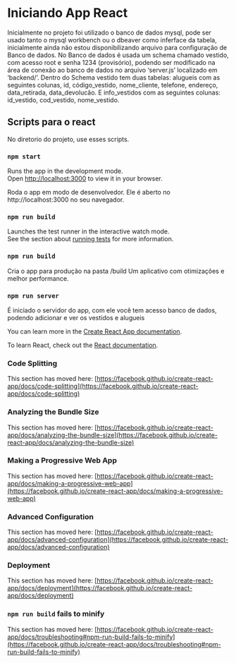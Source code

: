 # Iniciando App React

Inicialmente no projeto foi utilizado o banco de dados mysql, pode ser usado tanto o mysql workbench ou o dbeaver como inferface da tabela, inicialmente ainda não estou disponibilizando arquivo para configuração de Banco de dados.
No Banco de dados é usada um schema chamado vestido, com acesso root e senha 1234 (provisório), podendo ser modificado na área de conexão ao banco de dados no arquivo ‘server.js’ localizado em ‘backend/’.
Dentro do Schema vestido tem duas tabelas: alugueis com as seguintes colunas, id, código_vestido, nome_cliente, telefone, endereço, data_retirada, data_devolucão. E info_vestidos com as seguintes colunas: id_vestido, cod_vestido, nome_vestido.

## Scripts para o react

No diretorio do projeto, use esses scripts.

### `npm start`

Runs the app in the development mode.\
Open [http://localhost:3000](http://localhost:3000) to view it in your browser.

Roda o app em modo de desenvolvedor.
Ele é aberto no http://localhost:3000 no seu navegador.

### `npm run build`

Launches the test runner in the interactive watch mode.\
See the section about [running tests](https://facebook.github.io/create-react-app/docs/running-tests) for more information.

### `npm run build`


Cria o app para produção na pasta /build
Um aplicativo com otimizações e melhor performance.


### `npm run server`

É iniciado o servidor do app, com ele você tem acesso banco de dados, podendo adicionar e ver os vestidos e alugueis


You can learn more in the [Create React App documentation](https://facebook.github.io/create-react-app/docs/getting-started).

To learn React, check out the [React documentation](https://reactjs.org/).

### Code Splitting

This section has moved here: [https://facebook.github.io/create-react-app/docs/code-splitting](https://facebook.github.io/create-react-app/docs/code-splitting)

### Analyzing the Bundle Size

This section has moved here: [https://facebook.github.io/create-react-app/docs/analyzing-the-bundle-size](https://facebook.github.io/create-react-app/docs/analyzing-the-bundle-size)

### Making a Progressive Web App

This section has moved here: [https://facebook.github.io/create-react-app/docs/making-a-progressive-web-app](https://facebook.github.io/create-react-app/docs/making-a-progressive-web-app)

### Advanced Configuration

This section has moved here: [https://facebook.github.io/create-react-app/docs/advanced-configuration](https://facebook.github.io/create-react-app/docs/advanced-configuration)

### Deployment

This section has moved here: [https://facebook.github.io/create-react-app/docs/deployment](https://facebook.github.io/create-react-app/docs/deployment)

### `npm run build` fails to minify

This section has moved here: [https://facebook.github.io/create-react-app/docs/troubleshooting#npm-run-build-fails-to-minify](https://facebook.github.io/create-react-app/docs/troubleshooting#npm-run-build-fails-to-minify)
